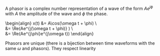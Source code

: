 A phasor is a complex number representation of a wave of the form $A e^{j\phi}$ with $A$ the amplitude of the wave and $\phi$ the phase.

\begin{align}
x(t) &amp;= A\cos(\omega t + \phi) \\\
&amp;= \Re(Ae^{j(\omega t + \phi)}  ) \\\
&amp;= \Re(Ae^{j\phi}e^{j\omega t})
\end{align}

Phasors are unique (there is a bijection between time waveforms with the same $\omega$ and phasors). They respect linearity